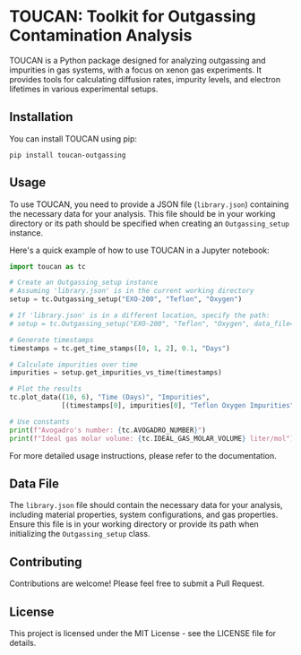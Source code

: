 # TOUCAN: Toolkit for Outgassing Contamination Analysis

TOUCAN is a Python package designed for analyzing outgassing and impurities in gas systems, with a focus on xenon gas experiments. It provides tools for calculating diffusion rates, impurity levels, and electron lifetimes in various experimental setups.

## Installation

You can install TOUCAN using pip:

```
pip install toucan-outgassing
```

## Usage

To use TOUCAN, you need to provide a JSON file (`library.json`) containing the necessary data for your analysis. This file should be in your working directory or its path should be specified when creating an `Outgassing_setup` instance.

Here's a quick example of how to use TOUCAN in a Jupyter notebook:

```python
import toucan as tc

# Create an Outgassing_setup instance
# Assuming 'library.json' is in the current working directory
setup = tc.Outgassing_setup("EXO-200", "Teflon", "Oxygen")

# If 'library.json' is in a different location, specify the path:
# setup = tc.Outgassing_setup("EXO-200", "Teflon", "Oxygen", data_file="/path/to/library.json")

# Generate timestamps
timestamps = tc.get_time_stamps([0, 1, 2], 0.1, "Days")

# Calculate impurities over time
impurities = setup.get_impurities_vs_time(timestamps)

# Plot the results
tc.plot_data((10, 6), "Time (Days)", "Impurities", 
             [(timestamps[0], impurities[0], "Teflon Oxygen Impurities")])

# Use constants
print(f"Avogadro's number: {tc.AVOGADRO_NUMBER}")
print(f"Ideal gas molar volume: {tc.IDEAL_GAS_MOLAR_VOLUME} liter/mol")
```

For more detailed usage instructions, please refer to the documentation.

## Data File

The `library.json` file should contain the necessary data for your analysis, including material properties, system configurations, and gas properties. Ensure this file is in your working directory or provide its path when initializing the `Outgassing_setup` class.

## Contributing

Contributions are welcome! Please feel free to submit a Pull Request.

## License

This project is licensed under the MIT License - see the LICENSE file for details.